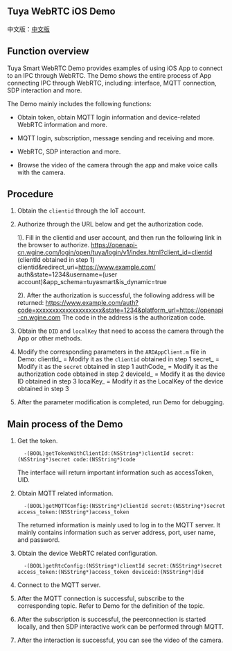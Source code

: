 ## Tuya WebRTC iOS Demo

中文版：[中文版](README-zh.md)

## Function overview

Tuya Smart WebRTC Demo provides examples of using iOS App to connect to an IPC through WebRTC. The Demo shows the entire process of App connecting IPC through WebRTC, including: interface, MQTT connection, SDP interaction and more.

The Demo mainly includes the following functions:
* Obtain token, obtain MQTT login information and device-related WebRTC information and more.

* MQTT login, subscription, message sending and receiving and more.

* WebRTC, SDP interaction and more.

* Browse the video of the camera through the app and make voice calls with the camera.

## Procedure

1. Obtain the `clientid` through the IoT account.

2. Authorize through the URL below and get the authorization code.

    1). Fill in the clientid and user account, and then run the following link in the browser to authorize.
    https://openapi-cn.wgine.com/login/open/tuya/login/v1/index.html?client_id=clientid (clientId obtained in step 1) clientid&redirect_uri=https://www.example.com/ auth&state=1234&username=(user account)&app_schema=tuyasmart&is_dynamic=true

    2). After the authorization is successful, the following address will be returned:
    https://www.example.com/auth?code=xxxxxxxxxxxxxxxxxxxx&state=1234&platform_url=https://openapi-cn.wgine.com
    The code in the address is the authorization code.
    
3. Obtain the `DID` and `localKey` that need to access the camera through the App or other methods.

4. Modify the corresponding parameters in the `ARDAppClient.m` file in Demo:
   clientId_ = Modify it as the `clientid` obtained in step 1
   secret_   = Modify it as the  `secret` obtained in step 1
   authCode_ = Modify it as the authorization code obtained in step 2
   deviceId_ = Modify it as the device ID obtained in step 3
   localKey_ = Modify it as the LocalKey of the device obtained in step 3
   
5. After the parameter modification is completed, run Demo for debugging.

## Main process of the Demo

1. Get the token.
    ```
      -(BOOL)getTokenWithClientId:(NSString*)clientId secret:(NSString*)secret code:(NSString*)code
    ```
      The interface will return important information such as  accessToken, UID.
      
2. Obtain MQTT related information.
    ```
      -(BOOL)getMQTTConfig:(NSString*)clientId secret:(NSString*)secret access_token:(NSString*)access_token
      ```
      The returned information is mainly used to log in to the MQTT server. It mainly contains information such as server address, port, user name, and password.
      
3. Obtain the device WebRTC related configuration.
    ```
      -(BOOL)getRtcConfig:(NSString*)clientId secret:(NSString*)secret access_token:(NSString*)access_token deviceid:(NSString*)did
    ```
4. Connect to the MQTT server.
  
5. After the MQTT connection is successful, subscribe to the corresponding topic. Refer to Demo for the definition of the topic.
  
6. After the subscription is successful, the peerconnection is started locally, and then SDP interactive work can be performed through MQTT.
  
7. After the interaction is successful, you can see the video of the camera.
